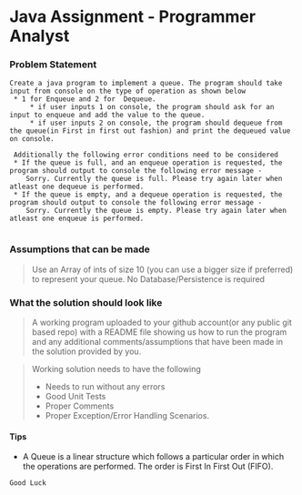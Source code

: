 # Java Assignment - Programmer Analyst

### Problem Statement
 
 ```
 Create a java program to implement a queue. The program should take input from console on the type of operation as shown below
  * 1 for Enqueue and 2 for  Dequeue. 
      * if user inputs 1 on console, the program should ask for an input to enqueue and add the value to the queue.
      * if user inputs 2 on console, the program should dequeue from the queue(in First in first out fashion) and print the dequeued value on console.
 
  Additionally the following error conditions need to be considered
  * If the queue is full, and an enqueue operation is requested, the program should output to console the following error message - 
     Sorry. Currently the queue is full. Please try again later when atleast one dequeue is performed.
  * If the queue is empty, and a dequeue operation is requested, the program should output to console the following error message - 
     Sorry. Currently the queue is empty. Please try again later when atleast one enqueue is performed.
     
 ```
 ### Assumptions that can be made
 
 > Use an Array of ints of size 10 (you can use a bigger size if preferred) to represent your queue. No Database/Persistence is required
 
 ### What the solution should look like
 
 > A working program uploaded to your github account(or any public git based repo) with a README file showing us how to run the program and any additional comments/assumptions that have been made in the solution provided by you.
 
 > Working solution needs to have the following
 > * Needs to run without any errors
 > * Good Unit Tests
 > * Proper Comments
 > * Proper Exception/Error Handling Scenarios.
 
 #### Tips
 
 * A Queue is a linear structure which follows a particular order in which the operations are performed. The order is First In First Out (FIFO).
 
 
```
Good Luck
```
